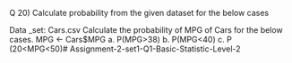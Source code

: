 Q 20) Calculate probability from the given dataset for the below cases

Data _set: Cars.csv Calculate the probability of MPG of Cars for the below cases. MPG <- Cars$MPG a. P(MPG>38) b. P(MPG<40) c. P (20<MPG<50)# Assignment-2-set1-Q1-Basic-Statistic-Level-2
